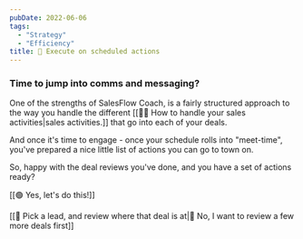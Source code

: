 ```yaml
---
pubDate: 2022-06-06
tags:
  - "Strategy"
  - "Efficiency"
title: 🚀 Execute on scheduled actions
---
```


### Time to jump into comms and messaging?

One of the strengths of SalesFlow Coach, is a fairly structured approach to the way you handle the different [[👨‍🎓 How to handle your sales activities|sales activities.]] that go into each of your deals.

And once it's time to engage - once your schedule rolls into "meet-time", you've prepared a nice little list of actions you can go to town on.

So, happy with the deal reviews you've done, and you have a set of actions ready?

[[🟢 Yes, let's do this!]]

[[🔎 Pick a lead, and review where that deal is at|🔴 No, I want to review a few more deals first]]
